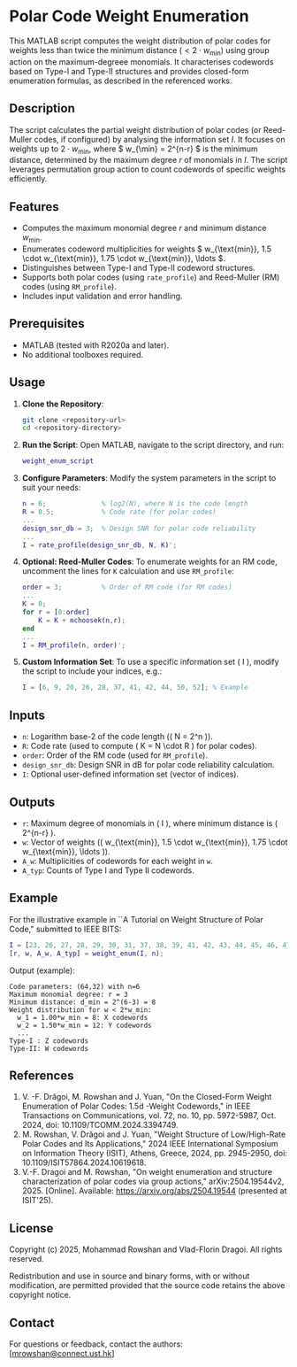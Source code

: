 # Polar Code Weight Enumeration

This MATLAB script computes the weight distribution of polar codes for weights less than twice the minimum distance $(<2 \cdot w_{\min})$ using group action on the maximum-degreee monomials. It characterises codewords based on Type-I and Type-II structures and provides closed-form enumeration formulas, as described in the referenced works.

## Description
The script calculates the partial weight distribution of polar codes (or Reed-Muller codes, if configured) by analysing the information set $I$. It focuses on weights up to $2 \cdot w_{\min}$, where $ w_{\min} = 2^{n-r} $ is the minimum distance, determined by the maximum degree $r$ of monomials in $I$. The script leverages permutation group action to count codewords of specific weights efficiently.

## Features
- Computes the maximum monomial degree $r$ and minimum distance $w_{\text{min}}$.
- Enumerates codeword multiplicities for weights $ w_{\text{min}}, 1.5 \cdot w_{\text{min}}, 1.75 \cdot w_{\text{min}}, \ldots $.
- Distinguishes between Type-I and Type-II codeword structures.
- Supports both polar codes (using `rate_profile`) and Reed-Muller (RM) codes (using `RM_profile`).
- Includes input validation and error handling.

## Prerequisites
- MATLAB (tested with R2020a and later).
- No additional toolboxes required.

## Usage
1. **Clone the Repository**:
   ```bash
   git clone <repository-url>
   cd <repository-directory>
   ```

2. **Run the Script**:
   Open MATLAB, navigate to the script directory, and run:
   ```matlab
   weight_enum_script
   ```

3. **Configure Parameters**:
   Modify the system parameters in the script to suit your needs:
   ```matlab
   n = 6;              % log2(N), where N is the code length
   R = 0.5;            % Code rate (for polar codes)
   ...
   design_snr_db = 3;  % Design SNR for polar code reliability
   ...
   I = rate_profile(design_snr_db, N, K)';
   ```
   
4. **Optional: Reed-Muller Codes**:
   To enumerate weights for an RM code, uncomment the lines for `K` calculation and use `RM_profile`:
   ```matlab
   order = 3;          % Order of RM code (for RM codes)
   ...
   K = 0;
   for r = [0:order]
       K = K + nchoosek(n,r);
   end
   ...
   I = RM_profile(n, order)';
   ```

5. **Custom Information Set**:
   To use a specific information set \( I \), modify the script to include your indices, e.g.:
   ```matlab
   I = [6, 9, 20, 26, 28, 37, 41, 42, 44, 50, 52]; % Example 
   ```

## Inputs
- `n`: Logarithm base-2 of the code length (\( N = 2^n \)).
- `R`: Code rate (used to compute \( K = N \cdot R \) for polar codes).
- `order`: Order of the RM code (used for `RM_profile`).
- `design_snr_db`: Design SNR in dB for polar code reliability calculation.
- `I`: Optional user-defined information set (vector of indices).

## Outputs
- `r`: Maximum degree of monomials in \( I \), where minimum distance is \( 2^{n-r} \).
- `w`: Vector of weights (\( w_{\text{min}}, 1.5 \cdot w_{\text{min}}, 1.75 \cdot w_{\text{min}}, \ldots \)).
- `A_w`: Multiplicities of codewords for each weight in `w`.
- `A_typ`: Counts of Type I and Type II codewords.

## Example
For the illustrative example in ``A Tutorial on Weight Structure of Polar Code," submitted to IEEE BITS:
```matlab
I = [23, 26, 27, 28, 29, 30, 31, 37, 38, 39, 41, 42, 43, 44, 45, 46, 47, 49, 50, 51, 52, 53, 54, 55, 56, 57, 58, 59, 60, 61, 62, 63];
[r, w, A_w, A_typ] = weight_enum(I, n);
```
Output (example):
```
Code parameters: (64,32) with n=6
Maximum monomial degree: r = 3
Minimum distance: d_min = 2^(6-3) = 8
Weight distribution for w < 2*w_min:
  w_1 = 1.00*w_min = 8: X codewords
  w_2 = 1.50*w_min = 12: Y codewords
  ...
Type-I : Z codewords
Type-II: W codewords
```

## References
1. V. -F. Drăgoi, M. Rowshan and J. Yuan, "On the Closed-Form Weight Enumeration of Polar Codes: 1.5d -Weight Codewords," in IEEE Transactions on Communications, vol. 72, no. 10, pp. 5972-5987, Oct. 2024, doi: 10.1109/TCOMM.2024.3394749.
2. M. Rowshan, V. Drăgoi and J. Yuan, "Weight Structure of Low/High-Rate Polar Codes and Its Applications," 2024 IEEE International Symposium on Information Theory (ISIT), Athens, Greece, 2024, pp. 2945-2950, doi: 10.1109/ISIT57864.2024.10619618.
3. V.-F. Dragoi and M. Rowshan, "On weight enumeration and structure characterization of polar codes via group actions," arXiv:2504.19544v2, 2025. [Online]. Available: https://arxiv.org/abs/2504.19544 (presented at ISIT'25).

## License
Copyright (c) 2025, Mohammad Rowshan and Vlad-Florin Dragoi. All rights reserved.

Redistribution and use in source and binary forms, with or without modification, are permitted provided that the source code retains the above copyright notice.

## Contact
For questions or feedback, contact the authors: [mrowshan@connect.ust.hk]
